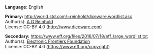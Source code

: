 **Language:** English

**Primary:** http://world.std.com/~reinhold/diceware.wordlist.asc  
Author(s): [A G Reinhold](http://www.diceware.com)  
License: CC-BY 4.0 (http://www.diceware.com)

**Secondary:** https://www.eff.org/files/2016/07/18/eff_large_wordlist.txt  
Author(s): [Electronic Frontiers Foundation](https://www.eff.org/deeplinks/2016/07/new-wordlists-random-passphrases)  
License: CC-BY 4.0 (https://www.eff.org/copyright)
